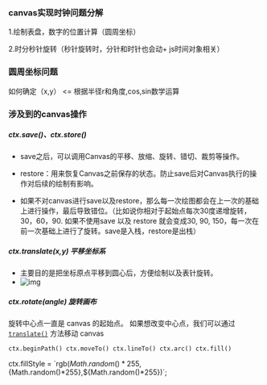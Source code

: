 ### canvas实现时钟问题分解

1.绘制表盘，数字的位置计算（圆周坐标）

2.时分秒针旋转（秒针旋转时，分针和时针也会动+ js时间对象相关）



### 圆周坐标问题

如何确定（x,y） <= 根据半径r和角度,cos,sin数学运算

### 涉及到的canvas操作

##### ctx.save()、ctx.store()

- save之后，可以调用Canvas的平移、放缩、旋转、错切、裁剪等操作。

- restore：用来恢复Canvas之前保存的状态。防止save后对Canvas执行的操作对后续的绘制有影响。

-   如果不对canvas进行save以及restore，那么每一次绘图都会在上一次的基础上进行操作，最后导致错位。（比如说你相对于起始点每次30度递增旋转，30，60，90.      如果不使用save 以及 restore 就会变成30, 90, 150，每一次在前一次基础上进行了旋转。save是入栈，restore是出栈）

##### ctx.translate(x,y) 平移坐标系 

- 主要目的是把坐标原点平移到圆心后，方便绘制以及表针旋转。
- ![img](https://mdn.mozillademos.org/files/234/Canvas_grid_translate.png)

##### ctx.rotate(angle) 旋转画布

旋转中心点一直是 canvas 的起始点。 如果想改变中心点，我们可以通过 [`translate()`](https://developer.mozilla.org/zh-CN/docs/Web/API/CanvasRenderingContext2D/translate) 方法移动 canvas

`ctx.beginPath() ctx.moveTo() ctx.lineTo() ctx.arc() ctx.fill()`

ctx.fillStyle = \`rgb(${Math.random()*255},${Math.random()*255},${Math.random()*255})`;





